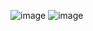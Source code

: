 ![image](https://github.com/arthurbenemann/PMOD-PSRAM-SDCARD/assets/3289118/d630ca32-eae6-4b7d-9290-b694d0904a46)
![image](https://github.com/arthurbenemann/PMOD-PSRAM-SDCARD/assets/3289118/983ed116-8321-4b94-b03c-51ce7287d2f8)

